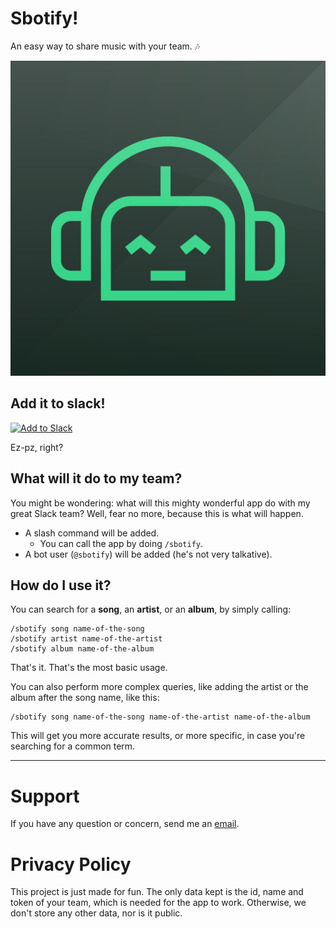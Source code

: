 <script type="text/javascript" src="https://cdnjs.cloudflare.com/ajax/libs/limonte-sweetalert2/6.6.4/sweetalert2.min.js"></script>
<link rel="stylesheet" href="https://cdnjs.cloudflare.com/ajax/libs/limonte-sweetalert2/6.6.4/sweetalert2.min.css">

<script>
  const hash = window.location.hash;
  if (hash === '#success') {
    swal(
      "Success",
      "Thanks for installing Sbotify in your team!",
      "success"
    );
  } else if (hash === '#failure') {
    swal(
      "Oops!",
      "I'm sorry, something went wrong… please try again, and if this persists, send me an email to me@a-rmz.io",
      "error"
    );
  }
</script>

# Sbotify!
An easy way to share music with your team. 🎶

![Sbotify logo](./sbotify.png)

## Add it to slack!
<a href="https://slack.com/oauth/authorize?&scope=commands,bot,chat:write:bot&client_id=187076757827.188860129170&redirect_uri=https://sbotify.a-rmz.io/slack/auth"><img alt="Add to Slack" height="40" width="139" src="https://platform.slack-edge.com/img/add_to_slack.png" srcset="https://platform.slack-edge.com/img/add_to_slack.png 1x, https://platform.slack-edge.com/img/add_to_slack@2x.png 2x" /></a>

Ez-pz, right?

## What will it do to my team?
You might be wondering: what will this mighty wonderful app do with my great Slack team? Well, fear no more, because this is what will happen.
* A slash command will be added.
  * You can call the app by doing `/sbotify`.
* A bot user (`@sbotify`) will be added (he's not very talkative).

## How do I use it?
You can search for a **song**, an **artist**, or an **album**, by simply calling:
```
/sbotify song name-of-the-song
/sbotify artist name-of-the-artist
/sbotify album name-of-the-album
```

That's it. That's the most basic usage.

You can also perform more complex queries, like adding the artist or the album after the song name, like this:
```
/sbotify song name-of-the-song name-of-the-artist name-of-the-album
```
This will get you more accurate results, or more specific, in case you're searching for a common term.

----------

# Support
If you have any question or concern, send me an [email](mailto:me+sbotify+support@a-rmz.io).

# Privacy Policy
This project is just made for fun. The only data kept is the id, name and token of your team, which is needed for the app to work. Otherwise, we don't store any other data, nor is it public.
